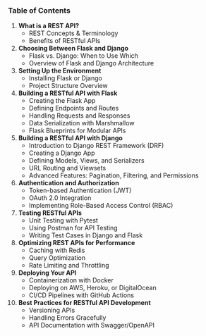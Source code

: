 
### **Table of Contents**

1. **What is a REST API?**
   - REST Concepts & Terminology
   - Benefits of RESTful APIs
2. **Choosing Between Flask and Django**
   - Flask vs. Django: When to Use Which
   - Overview of Flask and Django Architecture
3. **Setting Up the Environment**
   - Installing Flask or Django
   - Project Structure Overview
4. **Building a RESTful API with Flask**
   - Creating the Flask App
   - Defining Endpoints and Routes
   - Handling Requests and Responses
   - Data Serialization with Marshmallow
   - Flask Blueprints for Modular APIs
5. **Building a RESTful API with Django**
   - Introduction to Django REST Framework (DRF)
   - Creating a Django App
   - Defining Models, Views, and Serializers
   - URL Routing and Viewsets
   - Advanced Features: Pagination, Filtering, and Permissions
6. **Authentication and Authorization**
   - Token-based Authentication (JWT)
   - OAuth 2.0 Integration
   - Implementing Role-Based Access Control (RBAC)
7. **Testing RESTful APIs**
   - Unit Testing with Pytest
   - Using Postman for API Testing
   - Writing Test Cases in Django and Flask
8. **Optimizing REST APIs for Performance**
   - Caching with Redis
   - Query Optimization
   - Rate Limiting and Throttling
9. **Deploying Your API**
   - Containerization with Docker
   - Deploying on AWS, Heroku, or DigitalOcean
   - CI/CD Pipelines with GitHub Actions
10. **Best Practices for RESTful API Development**
    - Versioning APIs
    - Handling Errors Gracefully
    - API Documentation with Swagger/OpenAPI
